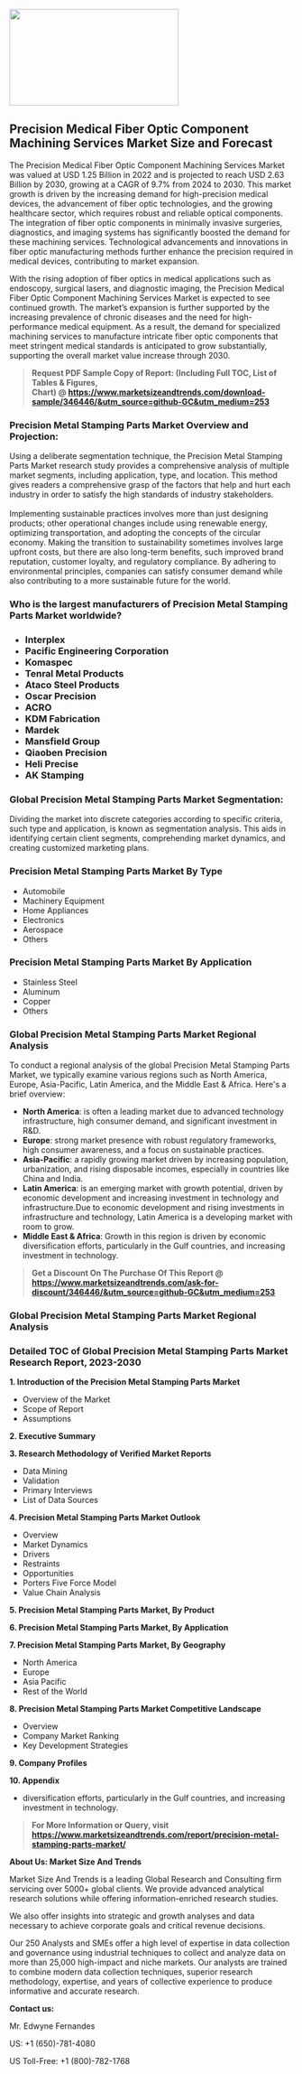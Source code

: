 <p><img class="alignnone size-medium wp-image-20088" src="https://ffe5etoiles.com/wp-content/uploads/2024/12/MST1-300x171.png" alt="" width="300" height="171" /></p><h2>Precision Medical Fiber Optic Component Machining Services Market Size and Forecast</h2><p>The Precision Medical Fiber Optic Component Machining Services Market was valued at USD 1.25 Billion in 2022 and is projected to reach USD 2.63 Billion by 2030, growing at a CAGR of 9.7% from 2024 to 2030. This market growth is driven by the increasing demand for high-precision medical devices, the advancement of fiber optic technologies, and the growing healthcare sector, which requires robust and reliable optical components. The integration of fiber optic components in minimally invasive surgeries, diagnostics, and imaging systems has significantly boosted the demand for these machining services. Technological advancements and innovations in fiber optic manufacturing methods further enhance the precision required in medical devices, contributing to market expansion.</p><p>With the rising adoption of fiber optics in medical applications such as endoscopy, surgical lasers, and diagnostic imaging, the Precision Medical Fiber Optic Component Machining Services Market is expected to see continued growth. The market’s expansion is further supported by the increasing prevalence of chronic diseases and the need for high-performance medical equipment. As a result, the demand for specialized machining services to manufacture intricate fiber optic components that meet stringent medical standards is anticipated to grow substantially, supporting the overall market value increase through 2030.</p></p><blockquote id="" class=""><strong>Request PDF Sample Copy of Report: (Including Full TOC, List of Tables &amp; Figures, Chart)&nbsp;@&nbsp;<strong><a href="https://www.marketsizeandtrends.com/download-sample/346446/&utm_source=github-GC&utm_medium=253" target="_blank">https://www.marketsizeandtrends.com/download-sample/346446/&utm_source=github-GC&utm_medium=253</a></strong></strong></blockquote><h3 id="" class="">Precision Metal Stamping Parts Market&nbsp;Overview and Projection:</h3><p id="" class="">Using a deliberate segmentation technique, the Precision Metal Stamping Parts Market research study provides a comprehensive analysis of multiple market segments, including application, type, and location. This method gives readers a comprehensive grasp of the factors that help and hurt each industry in order to satisfy the high standards of industry stakeholders. <br /> <br />Implementing sustainable practices involves more than just designing products; other operational changes include using renewable energy, optimizing transportation, and adopting the concepts of the circular economy. Making the transition to sustainability sometimes involves large upfront costs, but there are also long-term benefits, such improved brand reputation, customer loyalty, and regulatory compliance. By adhering to environmental principles, companies can satisfy consumer demand while also contributing to a more sustainable future for the world.</p><h3 id="" class="">Who is the largest manufacturers of&nbsp;Precision Metal Stamping Parts Market worldwide?</h3><h3 class=""><p><ul><li>Interplex </li><li> Pacific Engineering Corporation </li><li> Komaspec </li><li> Tenral Metal Products </li><li> Ataco Steel Products </li><li> Oscar Precision </li><li> ACRO </li><li> KDM Fabrication </li><li> Mardek </li><li> Mansfield Group </li><li> Qiaoben Precision </li><li> Heli Precise </li><li> AK Stamping</li></ul></p></h3><h3 id="" class="">Global&nbsp;Precision Metal Stamping Parts Market Segmentation:</h3><p id="" class="">Dividing the market into discrete categories according to specific criteria, such type and application, is known as segmentation analysis. This aids in identifying certain client segments, comprehending market dynamics, and creating customized marketing plans.</p><h3 id="" class="">Precision Metal Stamping Parts Market&nbsp;By Type</h3><p><p><ul><li>Automobile</li><li> Machinery Equipment</li><li> Home Appliances</li><li> Electronics</li><li> Aerospace</li><li> Others</p></li></ul></p></p><h3 id="" class="">Precision Metal Stamping Parts Market&nbsp;By Application</h3><p class=""><p><ul><li>Stainless Steel</li><li> Aluminum</li><li> Copper</li><li> Others</li></ul></p></p><h3 id="" class="">Global Precision Metal Stamping Parts Market Regional Analysis</h3><p id="" class="">To conduct a regional analysis of the global Precision Metal Stamping Parts Market, we typically examine various regions such as North America, Europe, Asia-Pacific, Latin America, and the Middle East &amp; Africa. Here's a brief overview:</p><ul><li><strong>North America</strong>: is often a leading market due to advanced technology infrastructure, high consumer demand, and significant investment in R&amp;D.</li><li><strong>Europe</strong>: strong market presence with robust regulatory frameworks, high consumer awareness, and a focus on sustainable practices.</li><li><strong>Asia-Pacific</strong>: a rapidly growing market driven by increasing population, urbanization, and rising disposable incomes, especially in countries like China and India.</li><li><strong>Latin America</strong>: is an emerging market with growth potential, driven by economic development and increasing investment in technology and infrastructure.Due to economic development and rising investments in infrastructure and technology, Latin America is a developing market with room to grow.</li><li><strong>Middle East &amp; Africa</strong>: Growth in this region is driven by economic diversification efforts, particularly in the Gulf countries, and increasing investment in technology.</li></ul><blockquote id="" class=""><strong>Get a Discount On The Purchase Of This Report @ <strong><a href="https://www.marketsizeandtrends.com/ask-for-discount/346446/&utm_source=github-GC&utm_medium=253" target="_blank">https://www.marketsizeandtrends.com/ask-for-discount/346446/&utm_source=github-GC&utm_medium=253</a></strong></strong></blockquote><h3 id="" class="">Global Precision Metal Stamping Parts Market Regional Analysis</h3><h3 id="" class="">Detailed TOC of Global Precision Metal Stamping Parts Market Research Report, 2023-2030</h3><p id="" class=""><strong>1. Introduction of the Precision Metal Stamping Parts Market</strong></p><ul><li>Overview of the Market</li><li>Scope of Report</li><li>Assumptions</li></ul><p id="" class=""><strong>2. Executive Summary</strong></p><p id="" class=""><strong>3. Research Methodology of Verified Market Reports</strong></p><ul><li>Data Mining</li><li>Validation</li><li>Primary Interviews</li><li>List of Data Sources</li></ul><p id="" class=""><strong>4. Precision Metal Stamping Parts Market Outlook</strong></p><ul><li>Overview</li><li>Market Dynamics</li><li>Drivers</li><li>Restraints</li><li>Opportunities</li><li>Porters Five Force Model</li><li>Value Chain Analysis</li></ul><p id="" class=""><strong>5. Precision Metal Stamping Parts Market, By Product</strong></p><p id="" class=""><strong>6. Precision Metal Stamping Parts Market, By Application</strong></p><p id="" class=""><strong>7. Precision Metal Stamping Parts Market, By Geography</strong></p><ul><li>North America</li><li>Europe</li><li>Asia Pacific</li><li>Rest of the World</li></ul><p id="" class=""><strong>8. Precision Metal Stamping Parts Market Competitive Landscape</strong></p><ul><li>Overview</li><li>Company Market Ranking</li><li>Key Development Strategies</li></ul><p id="" class=""><strong>9. Company Profiles</strong></p><p id="" class=""><strong>10. Appendix</strong></p><ul><li>diversification efforts, particularly in the Gulf countries, and increasing investment in technology.</li></ul><blockquote id="" class=""><strong>For More Information or Query, visit <strong><strong><a href="https://www.marketsizeandtrends.com/report/precision-metal-stamping-parts-market/" target="_blank">https://www.marketsizeandtrends.com/report/precision-metal-stamping-parts-market/</a></strong></strong></strong></blockquote><p id="" class=""><strong>About Us: Market Size And Trends</strong></p><p id="" class="">Market Size And Trends is a leading Global Research and Consulting firm servicing over 5000+ global clients. We provide advanced analytical research solutions while offering information-enriched research studies.</p><p id="" class="">We also offer insights into strategic and growth analyses and data necessary to achieve corporate goals and critical revenue decisions.</p><p id="" class="">Our 250 Analysts and SMEs offer a high level of expertise in data collection and governance using industrial techniques to collect and analyze data on more than 25,000 high-impact and niche markets. Our analysts are trained to combine modern data collection techniques, superior research methodology, expertise, and years of collective experience to produce informative and accurate research.</p><p id="" class=""><strong>Contact us:</strong></p><p id="" class="">Mr. Edwyne Fernandes</p><p id="" class="">US: +1 (650)-781-4080</p><p id="" class="">US Toll-Free: +1 (800)-782-1768</p>
